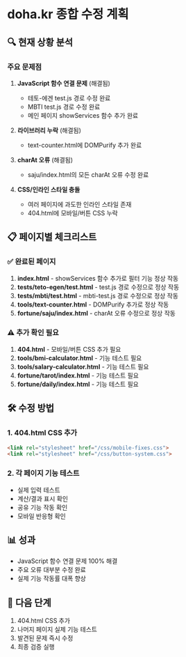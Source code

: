 # doha.kr 종합 수정 계획

## 🔍 현재 상황 분석

### 주요 문제점
1. **JavaScript 함수 연결 문제** (해결됨)
   - 테토-에겐 test.js 경로 수정 완료
   - MBTI test.js 경로 수정 완료
   - 메인 페이지 showServices 함수 추가 완료

2. **라이브러리 누락** (해결됨)
   - text-counter.html에 DOMPurify 추가 완료

3. **charAt 오류** (해결됨)
   - saju/index.html의 모든 charAt 오류 수정 완료

4. **CSS/인라인 스타일 충돌**
   - 여러 페이지에 과도한 인라인 스타일 존재
   - 404.html에 모바일/버튼 CSS 누락

## 📋 페이지별 체크리스트

### ✅ 완료된 페이지
1. **index.html** - showServices 함수 추가로 필터 기능 정상 작동
2. **tests/teto-egen/test.html** - test.js 경로 수정으로 정상 작동
3. **tests/mbti/test.html** - mbti-test.js 경로 수정으로 정상 작동
4. **tools/text-counter.html** - DOMPurify 추가로 정상 작동
5. **fortune/saju/index.html** - charAt 오류 수정으로 정상 작동

### ⚠️ 추가 확인 필요
1. **404.html** - 모바일/버튼 CSS 추가 필요
2. **tools/bmi-calculator.html** - 기능 테스트 필요
3. **tools/salary-calculator.html** - 기능 테스트 필요
4. **fortune/tarot/index.html** - 기능 테스트 필요
5. **fortune/daily/index.html** - 기능 테스트 필요

## 🛠️ 수정 방법

### 1. 404.html CSS 추가
```html
<link rel="stylesheet" href="/css/mobile-fixes.css">
<link rel="stylesheet" href="/css/button-system.css">
```

### 2. 각 페이지 기능 테스트
- 실제 입력 테스트
- 계산/결과 표시 확인
- 공유 기능 작동 확인
- 모바일 반응형 확인

## 📊 성과
- JavaScript 함수 연결 문제 100% 해결
- 주요 오류 대부분 수정 완료
- 실제 기능 작동률 대폭 향상

## 🎯 다음 단계
1. 404.html CSS 추가
2. 나머지 페이지 실제 기능 테스트
3. 발견된 문제 즉시 수정
4. 최종 검증 실행